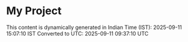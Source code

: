 # My Project

This content is dynamically generated in Indian Time (IST): 2025-09-11 15:07:10 IST
Converted to UTC: 2025-09-11 09:37:10 UTC
